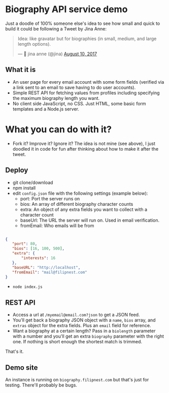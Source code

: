 # Biography API service demo

Just a doodle of 100% someone else's idea to see how small and quick to build it could be following a Tweet by Jina Anne:

<blockquote class="twitter-tweet" data-lang="en"><p lang="en" dir="ltr">Idea: like gravatar but for biographies (in small, medium, and large length options).</p>&mdash; 🌙 jina anne (@jina) <a href="https://twitter.com/jina/status/895453664009113600">August 10, 2017</a></blockquote>

## What it is

* An user page for every email account with some form fields (verified via a link sent to an email to save having to do user accounts).
* Simple REST API for fetching values from profiles including specifying the maximum biography length you want.
* No client side JavaScript, no CSS. Just HTML, some basic form templates and a Node.js server.

# What you can do with it?

* Fork it? Improve it? Ignore it? The idea is not mine (see above), I just doodled it in code for fun after thinking about how to make it after the tweet.

## Deploy

* git clone/download
* npm install
* edit `config.json` file with the following settings (example below):
  * port: Port the server runs on
  * bios: An array of different biography character counts
  * extra: An object of any extra fields you want to collect with a character count 
  * baseUrl: The URL the server will run on. Used in email verification.
  * fromEmail: Who emails will be from

 ```JSON
 
 {
    "port": 80,
    "bios": [16, 100, 500],
    "extra": {
        "interests": 16
    },
    "baseURL": "http://localhost",
    "fromEmail": "mail@filipnest.com"
}
 
 ```
 
* `node index.js`
 
## REST API

* Access a url at `/myemail@email.com?json` to get a JSON feed.
* You'll get back a biography JSON object with a `name`, `bios` array, and `extras` object for the extra fields. Plus an `email` field for reference.
* Want a biography at a certain length? Pass in a `biolength` parameter with a number and you'll get an extra `biography` parameter with the right one. If nothing is short enough the shortest match is trimmed.

That's it.
 
## Demo site
 
An instance is running on `biography.filipnest.com` but that's just for testing. There'll probably be bugs.
 